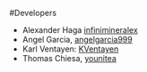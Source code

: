 #Developers

* Alexander Haga [infinimineralex](https://github.com/infinimineralex)
* Angel Garcia, [angelgarcia999](https://github.com/angelgarcia999)
* Karl Ventayen: [KVentayen](https://github.com/KVentayen)
* Thomas Chiesa, [younitea](https://github.com/Younitea)